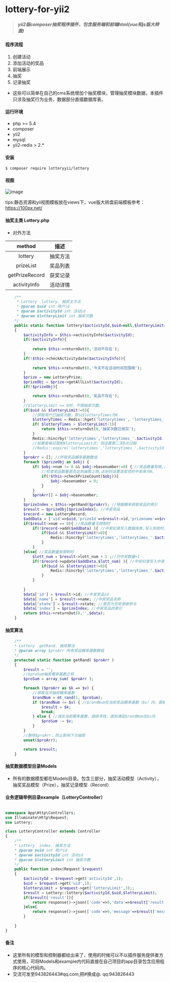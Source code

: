 # lottery-for-yii2

> ##### yii2版composer抽奖程序插件，包含服务端和前端html(vue和js版大转盘)

#### 程序流程

1. 创建活动
2. 添加活动的奖品
3. 前端展示
4. 抽奖
5. 记录抽奖

- 这些可以简单在自己的cms系统增加个抽奖模块，管理抽奖模块数据，本插件只涉及抽奖行为业务，数据部分直插数据库表。

#### 运行环境

- php >= 5.4
- composer
- yii2
- mysql
- yii2-redis > 2.*

#### 安装

```
$ composer require lotteryyii/lottery
```

#### 视图

![image](http://www.qiangbus.com/res/images/draw.png)

tips:静态资源和yii视图模板放在views下，vue版大转盘前端模板参考：https://100px.net/

#### 抽奖主类 Lottery.php

- 对外方法

| method | 描述 |
| :----: | :-----: |
| lottery | 抽奖方法 |
| prizeList | 奖品列表 | 
| getPrizeRecord | 获奖记录 |  
| activityInfo | 活动详情 |

```php
	/**
	 * Lottery  lottery. 抽奖主方法
	 * @param $uid int 用户id
	 * @param $activityId int 活动id
	 * @param $lotteryLimit int 抽奖次数
	*/
	public static function lottery($activityId,$uid=null,$lotteryLimit=0)
	{
		$activityInfo = $this->activityInfo($activityId);
		if(!$activityInfo){
		
			return $this->returnOut(0,'活动不存在');
		}
		if(!$this->checkActivitydate($activityInfo)){
		
			return $this->returnOut(0,'今天不在活动时间范围哦');
		}
		$prize = new LotteryPrize;
		$prizeObj = $prize->getAllList($activityId);
		if(!$prizeObj){

			return $this->returnOut(0,'奖品不存在');
		}
		//$lotteryLimit == 0时，不限抽奖次数。
		if($uid && $lotteryLimit!=0){
			//获取用户已抽奖次数，默认$lotteryTimes为0
			$lotteryTimes = Redis::hget('lotterytimes', 'lotterytimes_'.$activityId.'_'.$uid)?Redis::hget('lotterytimes', 'lotterytimes_'.$activityId.'_'.$uid):0 ;
			if( $lotteryTimes > $lotteryLimit-1){
				return $this->returnOut(0,'抽奖次数已用完');
			}
			Redis::hincrby('lotterytimes','lotterytimes_'.$activityId.'_'.$uid,1); //记录用户抽奖次数
			//如果是每日限制$lotteryLimit次，则设置第二天0点过期
			//Redis::expire('lotterytimes','lotterytimes_'.$activityId.'_'.$uid,strtotime(date("Y-m-d",time()))+3600*24-time());
		}
		$proArr = []; //所有奖品概率基数数组
		foreach ($prizeObj as $obj) {
			if( $obj->num != 0 && $obj->basenumber!=0) { //奖品数量有限,概率基数不为0时
				//检查奖品数量是否达到抽取上限,达到则设置该奖项的中奖率为0。
				if(!$this->checkPrizeCount($obj)){
					$obj->basenumber = 0;
				}				
			}
			$proArr[] = $obj->basenumber;
		}
		$prizeIndex = $this->getRand($proArr); //根据概率获取奖品的索引
		$result = $prizeObj[$prizeIndex]; //中奖奖品
		$record = new LotteryRecord;
		$addData = ['uid'=>$uid,'prizeId'=>$result->id,'prizename'=>$result->name,'activityId'=>$activityInfo->id,'activitytitle'=>$activityInfo->title,'state'=>$result->state,'lotterytime'=>time()];
		if($result->num == 0){ //奖品数量无限制时
			if(!$record->add($addData) ){ //中奖纪录写入数据库表,写入失败时，回退中奖次数
				if($uid && $lotteryLimit!=0){			
					Redis::hincrby('lotterytimes','lotterytimes_'.$activityId.'_'.$uid,-1); 
				}
			}
		}else{ //奖品数量有限制时
			$lott_num = $result->lott_num + 1 ;//已中奖数量+1
			if(!$record->update($addData,$lott_num) ){ //中奖纪录写入中奖记录表并更新奖品表，失败时，回退中奖次数
				if($uid && $lotteryLimit!=0){			
					Redis::hincrby('lotterytimes','lotterytimes_'.$activityId.'_'.$uid,-1); 
				}
			}		
			
		}
		$data['id'] = $result->id; //中奖奖品id
		$data['name'] = $result->name; //中奖奖品名称
		$data['state'] = $result->state; //是否为空奖谢谢参与
		$data['index'] = $prizeIndex; //中奖奖品的索引
		return $this->returnOut(0,'',$data);
	}
```

#### 抽奖算法

```php
	/**
	* Lottery  getRand. 抽奖算法
	* @param array $proArr 所有奖品概率基数数组
	*/
	protected static function getRand( $proArr ) 
	{
		$result = '';
		//$proSum抽奖概率基数之和
		$proSum = array_sum( $proArr ); 

		foreach ($proArr as $k => $v) { 
			//获取当次抽奖概率基数
			$randNum = mt_rand(1, $proSum);
			if ($randNum <= $v) { //$randNum在当前奖品概率基数（$v）内，直接返回结果
				$result = $k;
				break;
			} else { //减去当前概率基数，继续寻找，直到满足$randNum在$v内
				$proSum -= $v;
			}
		}
		//删除$proArr，防止影响下次抽奖
		unset($proArr);

		return $result;
	}
```

#### 抽奖数据模型目录Models

- 所有的数据模型都在Models目录。包含三部分，抽奖活动模型（Activity），抽奖奖品模型（Prize），抽奖记录模型（Record）

#### 业务逻辑举例目录example（LotteryController）


```php

namespace App\Http\Controllers;
use Illuminate\Http\Request;
use Lottery;

class LotteryController extends Controller
{
    /**
	* Lottery  index. 抽奖方法
	* @param $uid int 用户id
	* @param $activityId int 活动id
	* @param $lotteryLimit int 抽奖次数
    */
    public function index(Request $request)
    {
    	$activityId = $request->get('activityId',1);
    	$uid = $request->get('uid',1);
    	$lotteryLimit = $request->get('lotteryLimit',3);;
		$result = Lottery::lottery($activityId,$uid,$lotteryLimit);
		if($result['result']){
			return response()->json(['code'=>0,'data'=>$result['result']]);
		}else{
			return response()->json(['code'=>0,'message'=>$result['message']]);
		}
		
    }
}
```

#### 备注

- 这里所有的模型和控制器都给出来了，使用的时候可以不以插件服务提供者方式使用，可将Models和example内代码直接在自己项目的app目录包含应用程序的核心代码内。
- 交流可发至943826443#qq.com,把#换成@. qq:943826443








